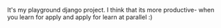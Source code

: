It's my playground django project. I think that its more productive- when you learn for apply and apply for learn at parallel :)
